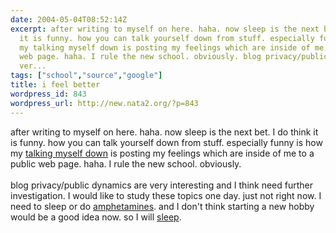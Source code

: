 ```yaml
---
date: 2004-05-04T08:52:14Z
excerpt: after writing to myself on here. haha. now sleep is the next bet. I do think
  it is funny. how you can talk yourself down from stuff. especially funny is how
  my talking myself down is posting my feelings which are inside of me to a public
  web page. haha. I rule the new school. obviously. blog privacy/public dynamics are
  ver...
tags: ["school","source","google"]
title: i feel better
wordpress_id: 843
wordpress_url: http://new.nata2.org/?p=843
---
```


after writing to myself on here. haha. now sleep is the next bet. I do think it is funny. how you can talk yourself down from stuff. especially funny is how my <A href="http://easyweb.easynet.co.uk/~c.english/print1.jpg">talking myself down</a> is posting my feelings which are inside of me to a public web page. haha. I rule the new school. obviously. <br/><br/>blog privacy/public dynamics are very interesting and I think need further investigation. I would like to study these topics one day. just not right now. I need to sleep or do <a href="http://faculty.washington.edu/chudler/amp.html">amphetamines</a>. and I don't think starting a new hobby would be a good idea now. so I will <a href="http://images.google.com/images?sourceid=navclient&ie=UTF-8&oe=UTF-8&q=sleep">sleep</a>. 
